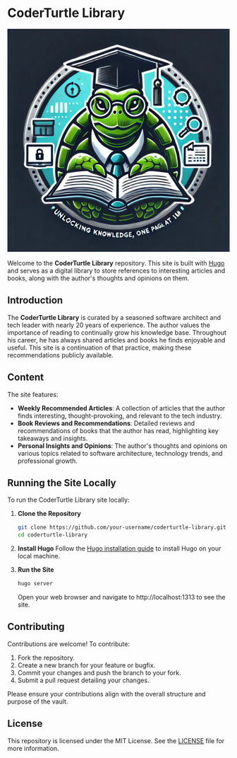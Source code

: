 # CoderTurtle Library

![CoderTurtle Library](assets/logo.png)

Welcome to the **CoderTurtle Library** repository. This site is built with [Hugo](https://gohugo.io/) and serves as a digital library to store references to interesting articles and books, along with the author's thoughts and opinions on them.

## Introduction

The **CoderTurtle Library** is curated by a seasoned software architect and tech leader with nearly 20 years of experience. The author values the importance of reading to continually grow his knowledge base. Throughout his career, he has always shared articles and books he finds enjoyable and useful. This site is a continuation of that practice, making these recommendations publicly available.

## Content

The site features:

- **Weekly Recommended Articles**: A collection of articles that the author finds interesting, thought-provoking, and relevant to the tech industry.
- **Book Reviews and Recommendations**: Detailed reviews and recommendations of books that the author has read, highlighting key takeaways and insights.
- **Personal Insights and Opinions**: The author's thoughts and opinions on various topics related to software architecture, technology trends, and professional growth.

## Running the Site Locally

To run the CoderTurtle Library site locally:

1. **Clone the Repository**
   ```bash
   git clone https://github.com/your-username/coderturtle-library.git
   cd coderturtle-library
   ```
2. **Install Hugo**
Follow the [Hugo installation guide](https://gohugo.io/installation/) to install Hugo on your local machine.

3. **Run the Site**

   ```bash
   hugo server
   ```
   Open your web browser and navigate to http://localhost:1313 to see the site.

## Contributing

Contributions are welcome! To contribute:

1. Fork the repository.
2. Create a new branch for your feature or bugfix.
3. Commit your changes and push the branch to your fork.
4. Submit a pull request detailing your changes.

Please ensure your contributions align with the overall structure and purpose of the vault.

## License

This repository is licensed under the MIT License. See the [LICENSE](LICENSE) file for more information.
